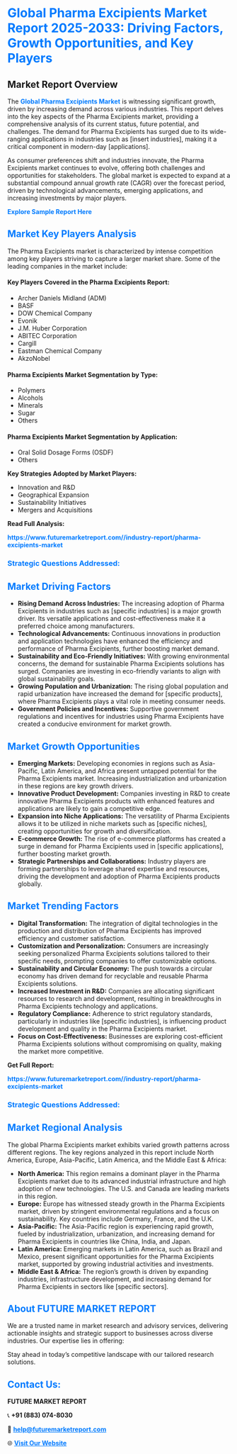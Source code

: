 <h1 style="color: #007BFF;">Global Pharma Excipients Market Report 2025-2033: Driving Factors, Growth Opportunities, and Key Players</h1>

<section id="overview">
<h2>Market Report Overview</h2>
<p>The <a href="https://www.futuremarketreport.com//industry-report/pharma-excipients-market" style="color: #007BFF; text-decoration: none;"><strong>Global Pharma Excipients Market</strong></a> is witnessing significant growth, driven by increasing demand across various industries. This report delves into the key aspects of the Pharma Excipients market, providing a comprehensive analysis of its current status, future potential, and challenges. The demand for Pharma Excipients has surged due to its wide-ranging applications in industries such as [insert industries], making it a critical component in modern-day [applications].</p>
<p>As consumer preferences shift and industries innovate, the Pharma Excipients market continues to evolve, offering both challenges and opportunities for stakeholders. The global market is expected to expand at a substantial compound annual growth rate (CAGR) over the forecast period, driven by technological advancements, emerging applications, and increasing investments by major players.</p>
</section>

<section id="overview">
<p><a href="https://www.futuremarketreport.com//request-sample/reportId=53688" style="color: #007BFF; text-decoration: none;"><strong>Explore Sample Report Here</strong></a></p>
</section>

<section id="key-players">
<h2 style="color: #007BFF;">Market Key Players Analysis</h2>
<p>The Pharma Excipients market is characterized by intense competition among key players striving to capture a larger market share. Some of the leading companies in the market include:</p>
<h4>Key Players Covered in the Pharma Excipients Report:</h4>
<ul><li>Archer Daniels Midland (ADM)</li><li>BASF</li><li>DOW Chemical Company</li><li>Evonik</li><li>J.M. Huber Corporation</li><li>ABITEC Corporation</li><li>Cargill</li><li>Eastman Chemical Company</li><li>AkzoNobel</li></ul>
<h4>Pharma Excipients Market Segmentation by Type:</h4>
<ul><li>Polymers</li><li>Alcohols</li><li>Minerals</li><li>Sugar</li><li>Others</li></ul>

<h4>Pharma Excipients Market Segmentation by Application:</h4>
<ul><li>Oral Solid Dosage Forms (OSDF)</li><li>Others</li></ul>
<p><strong>Key Strategies Adopted by Market Players:</strong></p>
<ul>
<li>Innovation and R&D</li>
<li>Geographical Expansion</li>
<li>Sustainability Initiatives</li>
<li>Mergers and Acquisitions</li>
</ul>
</section>

<section>
<p><strong>Read Full Analysis: </strong></p><a href="https://www.futuremarketreport.com//industry-report/pharma-excipients-market" style="color: #007BFF; text-decoration: none;"><strong>https://www.futuremarketreport.com//industry-report/pharma-excipients-market</strong></a>
<h3 style="color: #007BFF;">Strategic Questions Addressed:</h3>
</section>

<section id="driving-factors">
<h2 style="color: #007BFF;">Market Driving Factors</h2>
<ul>
<li><strong>Rising Demand Across Industries:</strong> The increasing adoption of Pharma Excipients in industries such as [specific industries] is a major growth driver. Its versatile applications and cost-effectiveness make it a preferred choice among manufacturers.</li>
<li><strong>Technological Advancements:</strong> Continuous innovations in production and application technologies have enhanced the efficiency and performance of Pharma Excipients, further boosting market demand.</li>
<li><strong>Sustainability and Eco-Friendly Initiatives:</strong> With growing environmental concerns, the demand for sustainable Pharma Excipients solutions has surged. Companies are investing in eco-friendly variants to align with global sustainability goals.</li>
<li><strong>Growing Population and Urbanization:</strong> The rising global population and rapid urbanization have increased the demand for [specific products], where Pharma Excipients plays a vital role in meeting consumer needs.</li>
<li><strong>Government Policies and Incentives:</strong> Supportive government regulations and incentives for industries using Pharma Excipients have created a conducive environment for market growth.</li>
</ul>
</section>

<section id="growth-opportunities">
<h2 style="color: #007BFF;">Market Growth Opportunities</h2>
<ul>
<li><strong>Emerging Markets:</strong> Developing economies in regions such as Asia-Pacific, Latin America, and Africa present untapped potential for the Pharma Excipients market. Increasing industrialization and urbanization in these regions are key growth drivers.</li>
<li><strong>Innovative Product Development:</strong> Companies investing in R&D to create innovative Pharma Excipients products with enhanced features and applications are likely to gain a competitive edge.</li>
<li><strong>Expansion into Niche Applications:</strong> The versatility of Pharma Excipients allows it to be utilized in niche markets such as [specific niches], creating opportunities for growth and diversification.</li>
<li><strong>E-commerce Growth:</strong> The rise of e-commerce platforms has created a surge in demand for Pharma Excipients used in [specific applications], further boosting market growth.</li>
<li><strong>Strategic Partnerships and Collaborations:</strong> Industry players are forming partnerships to leverage shared expertise and resources, driving the development and adoption of Pharma Excipients products globally.</li>
</ul>
</section>

<section id="trending-factors">
<h2 style="color: #007BFF;">Market Trending Factors</h2>
<ul>
<li><strong>Digital Transformation:</strong> The integration of digital technologies in the production and distribution of Pharma Excipients has improved efficiency and customer satisfaction.</li>
<li><strong>Customization and Personalization:</strong> Consumers are increasingly seeking personalized Pharma Excipients solutions tailored to their specific needs, prompting companies to offer customizable options.</li>
<li><strong>Sustainability and Circular Economy:</strong> The push towards a circular economy has driven demand for recyclable and reusable Pharma Excipients solutions.</li>
<li><strong>Increased Investment in R&D:</strong> Companies are allocating significant resources to research and development, resulting in breakthroughs in Pharma Excipients technology and applications.</li>
<li><strong>Regulatory Compliance:</strong> Adherence to strict regulatory standards, particularly in industries like [specific industries], is influencing product development and quality in the Pharma Excipients market.</li>
<li><strong>Focus on Cost-Effectiveness:</strong> Businesses are exploring cost-efficient Pharma Excipients solutions without compromising on quality, making the market more competitive.</li>
</ul>
</section>

<section>
<p><strong>Get Full Report: </strong></p><a href="https://www.futuremarketreport.com//industry-report/pharma-excipients-market" style="color: #007BFF; text-decoration: none;"><strong>https://www.futuremarketreport.com//industry-report/pharma-excipients-market</strong></a>
<h3 style="color: #007BFF;">Strategic Questions Addressed:</h3>
</section>


<section id="regional-analysis">
<h2 style="color: #007BFF;">Market Regional Analysis</h2>
<p>The global Pharma Excipients market exhibits varied growth patterns across different regions. The key regions analyzed in this report include North America, Europe, Asia-Pacific, Latin America, and the Middle East & Africa:</p>
<ul>
<li><strong>North America:</strong> This region remains a dominant player in the Pharma Excipients market due to its advanced industrial infrastructure and high adoption of new technologies. The U.S. and Canada are leading markets in this region.</li>
<li><strong>Europe:</strong> Europe has witnessed steady growth in the Pharma Excipients market, driven by stringent environmental regulations and a focus on sustainability. Key countries include Germany, France, and the U.K.</li>
<li><strong>Asia-Pacific:</strong> The Asia-Pacific region is experiencing rapid growth, fueled by industrialization, urbanization, and increasing demand for Pharma Excipients in countries like China, India, and Japan.</li>
<li><strong>Latin America:</strong> Emerging markets in Latin America, such as Brazil and Mexico, present significant opportunities for the Pharma Excipients market, supported by growing industrial activities and investments.</li>
<li><strong>Middle East & Africa:</strong> The region’s growth is driven by expanding industries, infrastructure development, and increasing demand for Pharma Excipients in sectors like [specific sectors].</li>
</ul>
</section>

<footer>
<h2 style="color: #007BFF;">About FUTURE MARKET REPORT</h2>
<p>We are a trusted name in market research and advisory services, delivering actionable insights and strategic support to businesses across diverse industries. Our expertise lies in offering:</p>

<p>Stay ahead in today’s competitive landscape with our tailored research solutions.</p>

<h2 style="color: #007BFF;">Contact Us:</h2>
<p><strong>FUTURE MARKET REPORT</strong></p>
<p>📞 <strong>+91 (883) 074-8030</strong></p>
<p>📧 <strong><a href="mailto:help@futuremarketreport.com" style="color: #007BFF;">help@futuremarketreport.com</a></strong></p>
<p>🌐 <strong><a href="https://www.futuremarketreport.com/" style="color: #007BFF;">Visit Our Website</a></strong></p>
</footer>